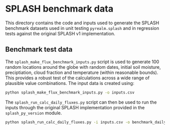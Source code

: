 # SPLASH benchmark data

This directory contains the code and inputs used to generate the SPLASH benchmark
datasets used in unit testing `pyrealm.splash` and in regression tests against the
original SPLASH v1 implementation.

## Benchmark test data

The `splash_make_flux_benchmark_inputs.py` script is used to generate 100 random
locations around the globe with random dates, initial soil moisture, preciptiation,
cloud fraction and temperature (within reasonable bounds). This provides a robust test
of the calculations across a wide range of plausible value combinations. The input data
is created using:

```sh
python splash_make_flux_benchmark_inputs.py -o inputs.csv
```

The `splash_run_calc_daily_fluxes.py` script can then be used to run the inputs through
the original SPLASH implementation provided in the `splash_py_version` module.

```sh
python splash_run_calc_daily_fluxes.py -i inputs.csv -o benchmark_daily_fluxes.csv
```
